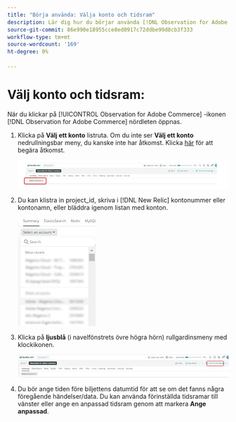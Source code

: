 ```yaml
---
title: "Börja använda: Välja konto och tidsram"
description: Lär dig hur du börjar använda [!DNL Observation for Adobe Commerce] nördlet genom att välja konto och tidsram.
source-git-commit: 86e990e18955cce8ed0917c72ddbe99d8cb3f333
workflow-type: tm+mt
source-wordcount: '169'
ht-degree: 0%

---
```


# Välj konto och tidsram:

När du klickar på [!UICONTROL Observation for Adobe Commerce] -ikonen [!DNL Observation for Adobe Commerce] nördleten öppnas.

1. Klicka på **Välj ett konto** listruta. Om du inte ser **Välj ett konto** nedrullningsbar meny, du kanske inte har åtkomst. Klicka [här](https://adobe.sharepoint.com/sites/MG/it/IT%20Services%20Wiki/Requesting%20access%20to%20Magento%20Commerce%20New%20Relic.aspx) för att begära åtkomst.

   ![Välj ett konto](../../assets/tools/observation-for-adobe-commerce/start-using-1.jpeg)

1. Du kan klistra in project_id, skriva i [!DNL New Relic] kontonummer eller kontonamn, eller bläddra igenom listan med konton.

   ![Bläddra i listan över konton](../../assets/tools/observation-for-adobe-commerce/start-using-2.jpg)

1. Klicka på **ljusblå** (i navelfönstrets övre högra hörn) rullgardinsmeny med klockikonen.

   ![Klicka på listrutan](../../assets/tools/observation-for-adobe-commerce/start-using-3.jpg)

1. Du bör ange tiden före biljettens datumtid för att se om det fanns några föregående händelser/data. Du kan använda förinställda tidsramar till vänster eller ange en anpassad tidsram genom att markera **Ange anpassad**.
